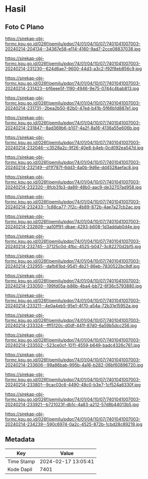 # Hasil

## Foto C Plano

https://sirekap-obj-formc.kpu.go.id/026f/pemilu/pdpr/74/01/04/10/07/7401041007003-20240214-204134--34367e58-e114-4160-9ad7-2cce08837038.jpg

https://sirekap-obj-formc.kpu.go.id/026f/pemilu/pdpr/74/01/04/10/07/7401041007003-20240214-231230--624d6ae7-9600-44d3-a3c2-f92f8eb856c9.jpg

https://sirekap-obj-formc.kpu.go.id/026f/pemilu/pdpr/74/01/04/10/07/7401041007003-20240214-231423--bf6eee5f-1190-4946-9e75-0744c4bab813.jpg

https://sirekap-obj-formc.kpu.go.id/026f/pemilu/pdpr/74/01/04/10/07/7401041007003-20240214-231731--2bea2b50-82b0-47ed-b41b-5f66b1d887e1.jpg

https://sirekap-obj-formc.kpu.go.id/026f/pemilu/pdpr/74/01/04/10/07/7401041007003-20240214-231847--8ad369b6-b107-4a2f-8a16-4136a55e606b.jpg

https://sirekap-obj-formc.kpu.go.id/026f/pemilu/pdpr/74/01/04/10/07/7401041007003-20240214-232046--c3528a2c-9f26-40e8-b4eb-0cd092ea547d.jpg

https://sirekap-obj-formc.kpu.go.id/026f/pemilu/pdpr/74/01/04/10/07/7401041007003-20240214-232149--d11f787f-6dd3-4a0b-9d6e-dd4528aefac8.jpg

https://sirekap-obj-formc.kpu.go.id/026f/pemilu/pdpr/74/01/04/10/07/7401041007003-20240214-232320--8fcb31b3-da89-48b0-aac9-de32707ad958.jpg

https://sirekap-obj-formc.kpu.go.id/026f/pemilu/pdpr/74/01/04/10/07/7401041007003-20240214-232433--1c88ca77-7f2c-4b89-872b-4ae7a27cb2ac.jpg

https://sirekap-obj-formc.kpu.go.id/026f/pemilu/pdpr/74/01/04/10/07/7401041007003-20240214-232609--aa10ff91-dbae-4293-b608-1d3addab0d4e.jpg

https://sirekap-obj-formc.kpu.go.id/026f/pemilu/pdpr/74/01/04/10/07/7401041007003-20240214-232745--37125c0d-4fbc-4525-b047-3c82270d2bf5.jpg

https://sirekap-obj-formc.kpu.go.id/026f/pemilu/pdpr/74/01/04/10/07/7401041007003-20240214-232955--dafb61bd-9541-4b21-86eb-7830522bc9df.jpg

https://sirekap-obj-formc.kpu.go.id/026f/pemilu/pdpr/74/01/04/10/07/7401041007003-20240214-233050--199fd05a-b86b-4ba4-bb72-6f36c5793880.jpg

https://sirekap-obj-formc.kpu.go.id/026f/pemilu/pdpr/74/01/04/10/07/7401041007003-20240214-233211--4e0a4eb5-95e1-4f70-a54a-72b31e15952a.jpg

https://sirekap-obj-formc.kpu.go.id/026f/pemilu/pdpr/74/01/04/10/07/7401041007003-20240214-233324--fff5120c-d0df-441f-87d0-6a59b5dcc256.jpg

https://sirekap-obj-formc.kpu.go.id/026f/pemilu/pdpr/74/01/04/10/07/7401041007003-20240214-233502--523ce0cf-1011-4559-b649-badc4326c761.jpg

https://sirekap-obj-formc.kpu.go.id/026f/pemilu/pdpr/74/01/04/10/07/7401041007003-20240214-233606--99a86bab-995b-4a16-b282-06bf60896720.jpg

https://sirekap-obj-formc.kpu.go.id/026f/pemilu/pdpr/74/01/04/10/07/7401041007003-20240214-233801--9cac03c6-4490-48c0-b3e7-1cf524a6330f.jpg

https://sirekap-obj-formc.kpu.go.id/026f/pemilu/pdpr/74/01/04/10/07/7401041007003-20240214-233921--b721023f-db1c-4a83-a212-57d8b44013b5.jpg

https://sirekap-obj-formc.kpu.go.id/026f/pemilu/pdpr/74/01/04/10/07/7401041007003-20240214-234239--590c6974-0a2c-4525-872b-1cbd28c89219.jpg


## Metadata

| Key        | Value               |
| ---------- | ------------------- |
| Time Stamp | 2024-02-17 13:05:41 |
| Kode Dapil | 7401                |



